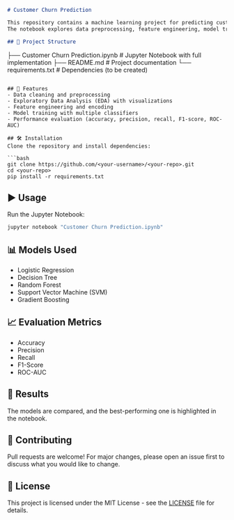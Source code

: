```markdown
# Customer Churn Prediction

This repository contains a machine learning project for predicting customer churn.  
The notebook explores data preprocessing, feature engineering, model training, and evaluation using different algorithms to identify customers who are likely to leave a service.

## 📂 Project Structure
```

├── Customer Churn Prediction.ipynb   # Jupyter Notebook with full implementation
├── README.md                         # Project documentation
└── requirements.txt                  # Dependencies (to be created)

````

## 🚀 Features
- Data cleaning and preprocessing
- Exploratory Data Analysis (EDA) with visualizations
- Feature engineering and encoding
- Model training with multiple classifiers
- Performance evaluation (accuracy, precision, recall, F1-score, ROC-AUC)

## 🛠️ Installation
Clone the repository and install dependencies:

```bash
git clone https://github.com/<your-username>/<your-repo>.git
cd <your-repo>
pip install -r requirements.txt
````

## ▶️ Usage

Run the Jupyter Notebook:

```bash
jupyter notebook "Customer Churn Prediction.ipynb"
```

## 📊 Models Used

* Logistic Regression
* Decision Tree
* Random Forest
* Support Vector Machine (SVM)
* Gradient Boosting

## 📈 Evaluation Metrics

* Accuracy
* Precision
* Recall
* F1-Score
* ROC-AUC

## 🔮 Results

The models are compared, and the best-performing one is highlighted in the notebook.

## 🤝 Contributing

Pull requests are welcome! For major changes, please open an issue first to discuss what you would like to change.

## 📜 License

This project is licensed under the MIT License - see the [LICENSE](LICENSE) file for details.

```
```
